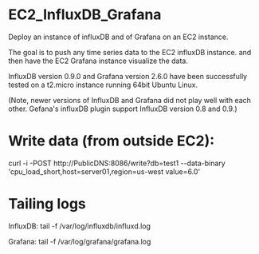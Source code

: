 # EC2_InfluxDB_Grafana
Deploy an instance of influxDB and of Grafana on an EC2 instance.

The goal is to push any time series data to the EC2 influxDB instance. and then have the EC2 Grafana instance visualize the data.

InfluxDB version 0.9.0 and Grafana version 2.6.0 have been successfully tested on a t2.micro instance running 64bit Ubuntu Linux.

(Note, newer versions of InfluxDB and Grafana did not play well with each other. Gefana's influxDB plugin support InfluxDB version 0.8 and 0.9.)

# Write data (from outside EC2):
curl -i  -POST http://PublicDNS:8086/write?db=test1 --data-binary 'cpu_load_short,host=server01,region=us-west value=6.0'

# Tailing logs
InfluxDB: tail -f  /var/log/influxdb/influxd.log

Grafana:  tail -f /var/log/grafana/grafana.log

